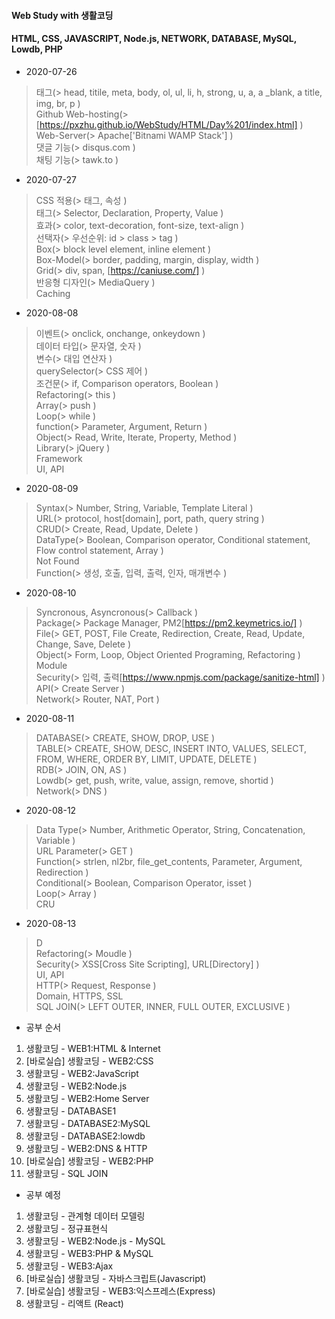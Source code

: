 #### Web Study with 생활코딩
#### HTML, CSS, JAVASCRIPT, Node.js, NETWORK, DATABASE, MySQL, Lowdb, PHP

- 2020-07-26

>태그(> head, titile, meta, body, ol, ul, li, h, strong, u, a, a _blank, a title, img, br, p )    
>Github Web-hosting(> [https://pxzhu.github.io/WebStudy/HTML/Day%201/index.html] )    
>Web-Server(> Apache['Bitnami WAMP Stack'] )    
>댓글 기능(> disqus.com )    
>채팅 기능(> tawk.to )    

- 2020-07-27

>CSS 적용(> 태그, 속성 )    
>태그(> Selector, Declaration, Property, Value )    
>효과(> color, text-decoration, font-size, text-align )    
>선택자(> 우선순위: id > class > tag )    
>Box(> block level element, inline element )    
>Box-Model(> border, padding, margin, display, width )    
>Grid(> div, span, [https://caniuse.com/] )    
>반응형 디자인(> MediaQuery )    
>Caching    

- 2020-08-08

>이벤트(> onclick, onchange, onkeydown )    
>데이터 타입(> 문자열, 숫자 )    
>변수(> 대입 연산자 )    
>querySelector(> CSS 제어 )    
>조건문(> if, Comparison operators, Boolean )    
>Refactoring(> this )    
>Array(> push )    
>Loop(> while )    
>function(> Parameter, Argument, Return )    
>Object(> Read, Write, Iterate, Property, Method )    
>Library(> jQuery )    
>Framework    
>UI, API    

- 2020-08-09

>Syntax(> Number, String, Variable, Template Literal )    
>URL(> protocol, host[domain], port, path, query string )    
>CRUD(> Create, Read, Update, Delete )    
>DataType(> Boolean, Comparison operator, Conditional statement, Flow control statement, Array )    
>Not Found    
>Function(> 생성, 호출, 입력, 출력, 인자, 매개변수 )    

- 2020-08-10

>Syncronous, Asyncronous(> Callback )    
>Package(> Package Manager, PM2[https://pm2.keymetrics.io/] )    
>File(> GET, POST, File Create, Redirection, Create, Read, Update, Change, Save, Delete )    
>Object(> Form, Loop, Object Oriented Programing, Refactoring )    
>Module    
>Security(> 입력, 출력[https://www.npmjs.com/package/sanitize-html] )    
>API(> Create Server )    
>Network(> Router, NAT, Port )    

- 2020-08-11

>DATABASE(> CREATE, SHOW, DROP, USE )    
>TABLE(> CREATE, SHOW, DESC, INSERT INTO, VALUES, SELECT, FROM, WHERE, ORDER BY, LIMIT, UPDATE, DELETE )    
>RDB(> JOIN, ON, AS )    
>Lowdb(> get, push, write, value, assign, remove, shortid )    
>Network(> DNS )    

- 2020-08-12

>Data Type(> Number, Arithmetic Operator, String, Concatenation, Variable )    
>URL Parameter(> GET )    
>Function(> strlen, nl2br, file_get_contents, Parameter, Argument, Redirection )    
>Conditional(> Boolean, Comparison Operator, isset )    
>Loop(> Array )    
>CRU    

- 2020-08-13

>D    
>Refactoring(> Moudle )    
>Security(> XSS[Cross Site Scripting], URL[Directory] )    
>UI, API    
>HTTP(> Request, Response )    
>Domain, HTTPS, SSL    
>SQL JOIN(> LEFT OUTER, INNER, FULL OUTER, EXCLUSIVE )    

- 공부 순서
1. 생활코딩 - WEB1:HTML & Internet
1. [바로실습] 생활코딩 - WEB2:CSS
1. 생활코딩 - WEB2:JavaScript
1. 생활코딩 - WEB2:Node.js
1. 생활코딩 - WEB2:Home Server
1. 생활코딩 - DATABASE1
1. 생활코딩 - DATABASE2:MySQL
1. 생활코딩 - DATABASE2:lowdb
1. 생활코딩 - WEB2:DNS & HTTP
1. [바로실습] 생활코딩 - WEB2:PHP
1. 생활코딩 - SQL JOIN


- 공부 예정
1. 생활코딩 - 관계형 데이터 모델링
1. 생활코딩 - 정규표현식
1. 생활코딩 - WEB2:Node.js - MySQL
1. 생활코딩 - WEB3:PHP & MySQL
1. 생활코딩 - WEB3:Ajax
1. [바로실습] 생활코딩 - 자바스크립트(Javascript)
1. [바로실습] 생활코딩 - WEB3:익스프레스(Express)
1. 생활코딩 - 리액트 (React)